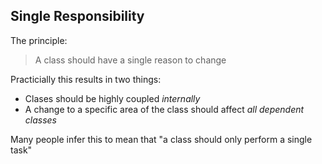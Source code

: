 ## Single Responsibility

The principle:
>A class should have a single reason to change

Practicially this results in two things:
- Clases should be highly coupled *internally*
- A change to a specific area of the class should affect *all dependent classes*

Many people infer this to mean that "a class should only perform a single task"



